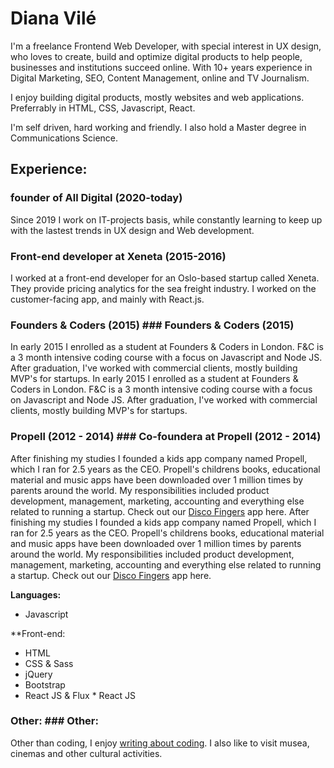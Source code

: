 # Diana Vilé 
I'm a freelance Frontend Web Developer, with special interest in UX design, who loves to create, build and optimize digital products to help people, businesses and institutions succeed online. With 10+ years experience in Digital Marketing, SEO, Content Management, online and TV Journalism.

I enjoy building digital products, mostly websites and web applications. Preferrably in HTML, CSS, Javascript, React. 

I'm self driven, hard working and friendly. I also hold a Master degree in Communications Science. 

## Experience:	

### founder of All Digital (2020-today)

Since 2019 I work on IT-projects  basis, while constantly learning to keep up with the lastest trends in UX design and Web development.

### Front-end developer at Xeneta (2015-2016)
I worked at a front-end developer for an Oslo-based startup called Xeneta. They provide pricing analytics for the sea freight industry. I worked on the customer-facing app, and mainly with React.js.

### Founders & Coders (2015)	### Founders & Coders (2015)
In early 2015 I enrolled as a student at Founders & Coders in London. F&C is a 3 month intensive coding course with a focus on Javascript and Node JS. After graduation, I've worked with commercial clients, mostly building MVP's for startups.	In early 2015 I enrolled as a student at Founders & Coders in London. F&C is a 3 month intensive coding course with a focus on Javascript and Node JS. After graduation, I've worked with commercial clients, mostly building MVP's for startups.


### Propell (2012 - 2014)	### Co-foundera at Propell (2012 - 2014)
After finishing my studies I founded a kids app company named Propell, which I ran for 2.5 years as the CEO. Propell's childrens books, educational material and music apps have been downloaded over 1 million times by parents around the world. My responsibilities included product development, management, marketing, accounting and everything else related to running a startup. Check out our [Disco Fingers](https://itunes.apple.com/us/app/disco-fingers/id809680953?mt=8) app here.	After finishing my studies I founded a kids app company named Propell, which I ran for 2.5 years as the CEO. Propell's childrens books, educational material and music apps have been downloaded over 1 million times by parents around the world. My responsibilities included product development, management, marketing, accounting and everything else related to running a startup. Check out our [Disco Fingers](https://itunes.apple.com/us/app/disco-fingers/id809680953?mt=8) app here.


**Languages:**	
* Javascript	


**Front-end:
* HTML	
* CSS & Sass	
* jQuery	
* Bootstrap
* React JS & Flux	* React JS


### Other:	### Other:
Other than coding, I enjoy [writing about coding](https://medium.com/@diana.vile). I also like to visit musea, cinemas and other cultural activities.

